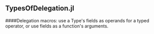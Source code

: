 ## TypesOfDelegation.jl
####Delegation macros:  use a Type's fields as operands for a typed operator, or use fields as a function's arguments.
